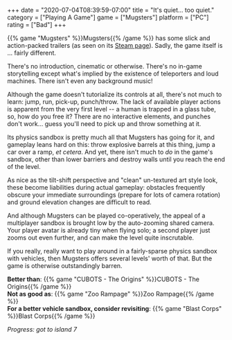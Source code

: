 +++
date = "2020-07-04T08:39:59-07:00"
title = "It's quiet... too quiet."
category = ["Playing A Game"]
game = ["Mugsters"]
platform = ["PC"]
rating = ["Bad"]
+++

{{% game "Mugsters" %}}Mugsters{{% /game %}} has some slick and action-packed trailers (as seen on its <a href="https://store.steampowered.com/app/712180/Mugsters/">Steam page</a>).  Sadly, the game itself is ... fairly different.

There's no introduction, cinematic or otherwise.  There's no in-game storytelling except what's implied by the existence of teleporters and loud machines.  There isn't even any background music!

Although the game doesn't tutorialize its controls at all, there's not much to learn: jump, run, pick-up, punch/throw.  The lack of available player actions is apparent from the very first level -- a human is trapped in a glass tube, so, how do you free it?  There are no interactive elements, and punches don't work... guess you'll need to pick up and throw something at it.

Its physics sandbox is pretty much all that Mugsters has going for it, and gameplay leans hard on this: throw explosive barrels at this thing, jump a car over a ramp, <i>et cetera</i>.  And yet, there isn't much to <i>do</i> in the game's sandbox, other than lower barriers and destroy walls until you reach the end of the level.

As nice as the tilt-shift perspective and "clean" un-textured art style look, these become liabilities during actual gameplay: obstacles frequently obscure your immediate surroundings (prepare for lots of camera rotation) and ground elevation changes are difficult to read.

And although Mugsters can be played co-operatively, the appeal of a multiplayer sandbox is brought low by the auto-zooming shared camera.  Your player avatar is already tiny when flying solo; a second player just zooms out even further, and can make the level quite inscrutable.

If you really, really want to play around in a fairly-sparse physics sandbox with vehicles, then Mugsters offers several levels' worth of that.  But the game is otherwise outstandingly barren.

<b>Better than</b>: {{% game "CUBOTS - The Origins" %}}CUBOTS - The Origins{{% /game %}}  
<b>Not as good as</b>: {{% game "Zoo Rampage" %}}Zoo Rampage{{% /game %}}  
<b>For a better vehicle sandbox, consider revisiting</b>: {{% game "Blast Corps" %}}Blast Corps{{% /game %}}

<i>Progress: got to island 7</i>
